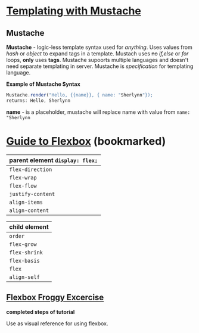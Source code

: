 # [Templating with Mustache](https://medium.com/@1sherlynn/javascript-templating-language-and-engine-mustache-js-with-node-and-express-f4c2530e73b2)

## Mustache

**Mustache** - logic-less template syntax used for *anything*. Uses values from *hash* or *object* to expand tags in a template. Mustach uses ~~no~~ *if,else* or *for* loops, **only** uses **tags**. Mustache supoorts multiple languages and doesn't need separate templating in server. Mustache is *specification* for templating language.

**Example of Mustache Syntax**

```javascript
Mustache.render("Hello, {{name}}, { name: "Sherlynn"});
returns: Hello, Sherlynn

```

**name** - is a placeholder, mustache will replace name with value from `name: "Sherlynn`

# [Guide to Flexbox](https://css-tricks.com/snippets/css/a-guide-to-flexbox/) (bookmarked)

| **parent element** `display: flex;`|
|------------------------------------|
| `flex-direction`                   |
| `flex-wrap`                        |
| `flex-flow`                        |
| `justify-content`                  |
| `align-items`                      |
| `align-content`                    |

| **child element**|
|------------------|
| `order`          |
| `flex-grow`      |
| `flex-shrink`    |
| `flex-basis`     |
| `flex`           |
| `align-self`     |


## [Flexbox Froggy Excercise](https://flexboxfroggy.com/)

**completed steps of tutorial**

Use as visual reference for using flexbox.
